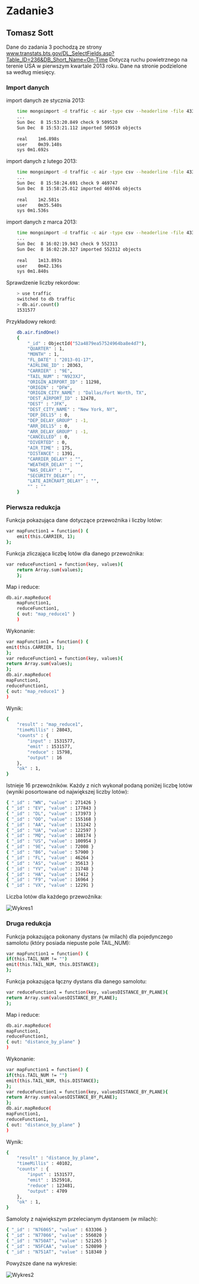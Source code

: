 <h1>Zadanie3</h1>
<h2>Tomasz Sott</h2>

Dane do zadania 3 pochodzą ze strony www.transtats.bts.gov/DL_SelectFields.asp?Table_ID=236&DB_Short_Name=On-Time
Dotyczą ruchu powietrznego na terenie USA w pierwszym kwartale 2013 roku. Dane na stronie podzielone sa według miesięcy.

<h3>Import danych</h3>

import danych ze stycznia 2013:
```sh
	time mongoimport -d traffic -c air -type csv --headerline -file 433312457_T_ONTIME_2013_1.csv
	...
	Sun Dec  8 15:53:20.849 check 9 509520
	Sun Dec  8 15:53:21.112 imported 509519 objects
	
	real	1m6.898s
	user	0m39.148s
	sys	0m1.692s
```

import danych z lutego 2013:
```sh
	time mongoimport -d traffic -c air -type csv --headerline -file 433314029_T_ONTIME_2013_2.csv
	...
	Sun Dec  8 15:58:24.691 check 9 469747
	Sun Dec  8 15:58:25.012 imported 469746 objects
	
	real	1m2.581s
	user	0m35.540s
	sys	0m1.536s
```

import danych z marca 2013:
```sh
	time mongoimport -d traffic -c air -type csv --headerline -file 433314029_T_ONTIME_2013_3.csv 
	...
	Sun Dec  8 16:02:19.943 check 9 552313
	Sun Dec  8 16:02:20.327 imported 552312 objects
	
	real	1m13.893s
	user	0m42.136s
	sys	0m1.840s
```

Sprawdzenie liczby rekordow:
```sh
	> use traffic
	switched to db traffic
	> db.air.count()
	1531577
```
Przykładowy rekord:
```sh	
	db.air.findOne()
	{
		"_id" : ObjectId("52a4879ea57524964ba8e4d7"),
		"QUARTER" : 1,
		"MONTH" : 1,
		"FL_DATE" : "2013-01-17",
		"AIRLINE_ID" : 20363,
		"CARRIER" : "9E",
		"TAIL_NUM" : "N923XJ",
		"ORIGIN_AIRPORT_ID" : 11298,
		"ORIGIN" : "DFW",
		"ORIGIN_CITY_NAME" : "Dallas/Fort Worth, TX",
		"DEST_AIRPORT_ID" : 12478,
		"DEST" : "JFK",
		"DEST_CITY_NAME" : "New York, NY",
		"DEP_DEL15" : 0,
		"DEP_DELAY_GROUP" : -1,
		"ARR_DEL15" : 0,
		"ARR_DELAY_GROUP" : -1,
		"CANCELLED" : 0,
		"DIVERTED" : 0,
		"AIR_TIME" : 175,
		"DISTANCE" : 1391,
		"CARRIER_DELAY" : "",
		"WEATHER_DELAY" : "",
		"NAS_DELAY" : "",
		"SECURITY_DELAY" : "",
		"LATE_AIRCRAFT_DELAY" : "",
		"" : ""
	}
```	

<h3>Pierwsza redukcja</h3>

Funkcja pokazująca dane dotyczące przewoźnika i liczby lotów:
```sh
var mapFunction1 = function() {
	emit(this.CARRIER, 1);
};
```

Funkcja zliczająca liczbę lotów dla danego przewoźnika:
```sh
var reduceFunction1 = function(key, values){
	return Array.sum(values);
	};
```	
Map i reduce:
```sh
db.air.mapReduce(
	mapFunction1,
	reduceFunction1,
	{ out: "map_reduce1" }
	)
```	
Wykonanie:
```sh
var mapFunction1 = function() {
emit(this.CARRIER, 1);
};
var reduceFunction1 = function(key, values){
return Array.sum(values);
};
db.air.mapReduce(
mapFunction1,
reduceFunction1,
{ out: "map_reduce1" }
)
```

Wynik:
```sh
{
	"result" : "map_reduce1",
	"timeMillis" : 28043,
	"counts" : {
		"input" : 1531577,
		"emit" : 1531577,
		"reduce" : 15798,
		"output" : 16
	},
	"ok" : 1,
}
```

Istnieje 16 przewoźników. Każdy z nich wykonał podaną poniżej liczbę lotów (wyniki posortowane od największej liczby lotów):
```sh
{ "_id" : "WN", "value" : 271426 }
{ "_id" : "EV", "value" : 177843 }
{ "_id" : "DL", "value" : 173973 }
{ "_id" : "OO", "value" : 155168 }
{ "_id" : "AA", "value" : 131242 }
{ "_id" : "UA", "value" : 122597 }
{ "_id" : "MQ", "value" : 108174 }
{ "_id" : "US", "value" : 100954 }
{ "_id" : "9E", "value" : 72008 }
{ "_id" : "B6", "value" : 57900 }
{ "_id" : "FL", "value" : 46264 }
{ "_id" : "AS", "value" : 35613 }
{ "_id" : "YV", "value" : 31748 }
{ "_id" : "HA", "value" : 17412 }
{ "_id" : "F9", "value" : 16964 }
{ "_id" : "VX", "value" : 12291 }
```

Liczba lotów dla każdego przewoźnika:

![Wykres1](../images/tsott/Wykres1.png)

	
<h3>Druga redukcja</h3>

Funkcja pokazująca pokonany dystans (w milach) dla pojedynczego samolotu (który posiada niepuste pole TAIL_NUM):
```sh
var mapFunction1 = function() {
if(this.TAIL_NUM != "")
emit(this.TAIL_NUM, this.DISTANCE);
};
```

Funkcja pokazująca łączny dystans dla danego samolotu:
```sh
var reduceFunction1 = function(key, valuesDISTANCE_BY_PLANE){
return Array.sum(valuesDISTANCE_BY_PLANE);
};
```

Map i reduce:	
```sh
db.air.mapReduce(
mapFunction1,
reduceFunction1,
{ out: "distance_by_plane" }
)	
```
	
Wykonanie:
```sh
var mapFunction1 = function() {
if(this.TAIL_NUM != "")
emit(this.TAIL_NUM, this.DISTANCE);
};
var reduceFunction1 = function(key, valuesDISTANCE_BY_PLANE){
return Array.sum(valuesDISTANCE_BY_PLANE);
};
db.air.mapReduce(
mapFunction1,
reduceFunction1,
{ out: "distance_by_plane" }
)

```

Wynik:
```sh
{
	"result" : "distance_by_plane",
	"timeMillis" : 40102,
	"counts" : {
		"input" : 1531577,
		"emit" : 1525918,
		"reduce" : 123481,
		"output" : 4709
	},
	"ok" : 1,
}
```

Samoloty z największym przelecianym dystansem (w milach):

```sh
{ "_id" : "N76065", "value" : 633306 }
{ "_id" : "N77066", "value" : 556020 }
{ "_id" : "N750AT", "value" : 521265 }
{ "_id" : "N5FCAA", "value" : 520890 }
{ "_id" : "N751AT", "value" : 518340 }
```

Powyższe dane na wykresie:

![Wykres2](../images/tsott/Wykres2.png)
	
